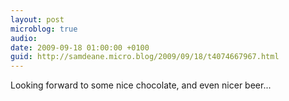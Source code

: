 ```yaml
---
layout: post
microblog: true
audio: 
date: 2009-09-18 01:00:00 +0100
guid: http://samdeane.micro.blog/2009/09/18/t4074667967.html
---
```

Looking forward to some nice chocolate, and even nicer beer...
